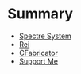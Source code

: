 # Summary

- [Spectre System](./spectre-system.md)
- [Rei](./rei.md)
- [CFabricator](./cfabricator.md)
- [Support Me](./support.md)
